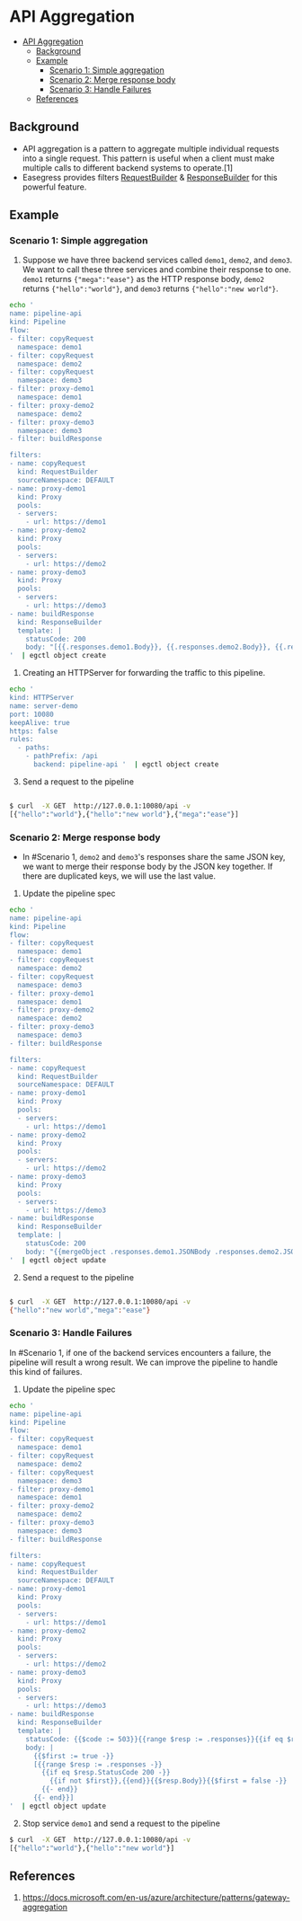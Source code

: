 # API Aggregation

- [API Aggregation](#api-aggregation)
  - [Background](#background)
  - [Example](#example)
    - [Scenario 1: Simple aggregation](#scenario-1-simple-aggregation)
    - [Scenario 2: Merge response body](#scenario-2-merge-response-body)
    - [Scenario 3: Handle Failures](#scenario-3-handle-failures)
  - [References](#references)

## Background

* API aggregation is a pattern to aggregate multiple individual requests into
  a single request. This pattern is useful when a client must make multiple
  calls to different backend systems to operate.[1]
* Easegress provides filters [RequestBuilder](../reference/filters.md#requestbuilder)
  & [ResponseBuilder](../reference/filters.md#responsebuilder) for this
  powerful feature.

## Example

### Scenario 1: Simple aggregation

1. Suppose we have three backend services called  `demo1`,  `demo2`, and  `demo3`.
   We want to call these three services and combine their response to one.
   `demo1` returns `{"mega":"ease"}` as the HTTP response body, `demo2`
   returns `{"hello":"world"}`,  and `demo3` returns `{"hello":"new world"}`.

``` bash
echo '
name: pipeline-api
kind: Pipeline
flow:
- filter: copyRequest
  namespace: demo1
- filter: copyRequest
  namespace: demo2
- filter: copyRequest
  namespace: demo3
- filter: proxy-demo1
  namespace: demo1
- filter: proxy-demo2
  namespace: demo2
- filter: proxy-demo3
  namespace: demo3
- filter: buildResponse

filters:
- name: copyRequest
  kind: RequestBuilder
  sourceNamespace: DEFAULT
- name: proxy-demo1
  kind: Proxy
  pools:
  - servers:
    - url: https://demo1
- name: proxy-demo2
  kind: Proxy
  pools:
  - servers:
    - url: https://demo2
- name: proxy-demo3
  kind: Proxy
  pools:
  - servers:
    - url: https://demo3
- name: buildResponse
  kind: ResponseBuilder
  template: |
    statusCode: 200
    body: "[{{.responses.demo1.Body}}, {{.responses.demo2.Body}}, {{.responses.demo3.Body}}]"
'  | egctl object create
```

1. Creating an HTTPServer for forwarding the traffic to this pipeline.

``` bash
echo '
kind: HTTPServer
name: server-demo
port: 10080
keepAlive: true
https: false
rules:
  - paths:
    - pathPrefix: /api
      backend: pipeline-api '  | egctl object create

```

3. Send a request to the pipeline

``` bash

$ curl  -X GET  http://127.0.0.1:10080/api -v
[{"hello":"world"},{"hello":"new world"},{"mega":"ease"}]

```

### Scenario 2: Merge response body

* In #Scenario 1,  `demo2` and `demo3`'s responses share the same JSON key,
  we want to merge their response body by the JSON key together. If there
  are duplicated keys, we will use the last value.

1. Update the pipeline spec

``` bash
echo '
name: pipeline-api
kind: Pipeline
flow:
- filter: copyRequest
  namespace: demo1
- filter: copyRequest
  namespace: demo2
- filter: copyRequest
  namespace: demo3
- filter: proxy-demo1
  namespace: demo1
- filter: proxy-demo2
  namespace: demo2
- filter: proxy-demo3
  namespace: demo3
- filter: buildResponse

filters:
- name: copyRequest
  kind: RequestBuilder
  sourceNamespace: DEFAULT
- name: proxy-demo1
  kind: Proxy
  pools:
  - servers:
    - url: https://demo1
- name: proxy-demo2
  kind: Proxy
  pools:
  - servers:
    - url: https://demo2
- name: proxy-demo3
  kind: Proxy
  pools:
  - servers:
    - url: https://demo3
- name: buildResponse
  kind: ResponseBuilder
  template: |
    statusCode: 200
    body: "{{mergeObject .responses.demo1.JSONBody .responses.demo2.JSONBody .responses.demo3.JSONBody | toRawJson}}"
'  | egctl object update
```

2. Send a request to the pipeline

``` bash

$ curl  -X GET  http://127.0.0.1:10080/api -v
{"hello":"new world","mega":"ease"}

```

### Scenario 3: Handle Failures

In #Scenario 1, if one of the backend services encounters a failure, the pipeline
will result a wrong result. We can improve the pipeline to handle this kind of
failures. 

1. Update the pipeline spec

``` bash
echo '
name: pipeline-api
kind: Pipeline
flow:
- filter: copyRequest
  namespace: demo1
- filter: copyRequest
  namespace: demo2
- filter: copyRequest
  namespace: demo3
- filter: proxy-demo1
  namespace: demo1
- filter: proxy-demo2
  namespace: demo2
- filter: proxy-demo3
  namespace: demo3
- filter: buildResponse

filters:
- name: copyRequest
  kind: RequestBuilder
  sourceNamespace: DEFAULT
- name: proxy-demo1
  kind: Proxy
  pools:
  - servers:
    - url: https://demo1
- name: proxy-demo2
  kind: Proxy
  pools:
  - servers:
    - url: https://demo2
- name: proxy-demo3
  kind: Proxy
  pools:
  - servers:
    - url: https://demo3
- name: buildResponse
  kind: ResponseBuilder
  template: |
    statusCode: {{$code := 503}}{{range $resp := .responses}}{{if eq $resp.StatusCode 200}}{{$code = 200}}{{break}}{{end}}{{end}}{{$code}}
    body: |
      {{$first := true -}}
      [{{range $resp := .responses -}}
        {{if eq $resp.StatusCode 200 -}}
          {{if not $first}},{{end}}{{$resp.Body}}{{$first = false -}}
        {{- end}}
      {{- end}}]
'  | egctl object update
```

2. Stop service `demo1` and send a request to the pipeline

``` bash
$ curl  -X GET  http://127.0.0.1:10080/api -v
[{"hello":"world"},{"hello":"new world"}]

```

## References

1. https://docs.microsoft.com/en-us/azure/architecture/patterns/gateway-aggregation

